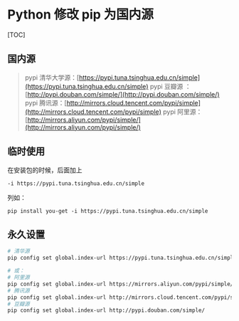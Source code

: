 # Python 修改 pip 为国内源

[TOC]

## 国内源

>pypi 清华大学源：[https://pypi.tuna.tsinghua.edu.cn/simple](https://pypi.tuna.tsinghua.edu.cn/simple)
>pypi 豆瓣源 ：[http://pypi.douban.com/simple/](http://pypi.douban.com/simple/)
>pypi 腾讯源：[http://mirrors.cloud.tencent.com/pypi/simple](http://mirrors.cloud.tencent.com/pypi/simple)
>pypi 阿里源：[http://mirrors.aliyun.com/pypi/simple/](http://mirrors.aliyun.com/pypi/simple/)

## 临时使用

在安装包的时候，后面加上

`-i https://pypi.tuna.tsinghua.edu.cn/simple`

列如：

`pip install you-get -i https://pypi.tuna.tsinghua.edu.cn/simple`


## 永久设置

```bash
# 清华源
pip config set global.index-url https://pypi.tuna.tsinghua.edu.cn/simple

# 或：
# 阿里源
pip config set global.index-url https://mirrors.aliyun.com/pypi/simple/
# 腾讯源
pip config set global.index-url http://mirrors.cloud.tencent.com/pypi/simple
# 豆瓣源
pip config set global.index-url http://pypi.douban.com/simple/
```

